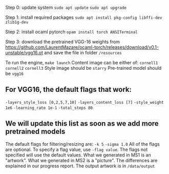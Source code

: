 Step 0: update system
`sudo apt update`
`sudo apt upgrade`


Step 1: install required packages
`sudo apt install pkg-config libffi-dev zlib1g-dev`

Step 2: install ocaml pytorch
`opam install torch ANSITerminal`

Step 3: download the pretrained VGG-16 weights from 
https://github.com/LaurentMazare/ocaml-torch/releases/download/v0.1-unstable/vgg16.ot
and save the file in folder `/resources`

To run the engine,
`make launch`
Content image can be either of:
`cornell1` `cornell2` `cornell3`
Style image should be `starry`
Pre-trained model should be `vgg16`
## For VGG16, the default flags that work:
`-layers_style_loss [0,2,5,7,10]`
`-layers_content_loss [7]`
`-style_weight 1e6`
`-learning_rate 1e-1`
`-total_steps 80`
## We will update this list as soon as we add more pretrained models
The default flags for filtering/resizing are:
`-k 5`
`-sigma 1.0`
All of the flags are optional. To specify a flag value, use `-flag value`. The flags not specified will use the default values. 
What we generated in MS1 is an "artwork". What we generated in MS2 is a "picture". The differences are explained in our progress report. 
The output artwork is in `/data/output`
